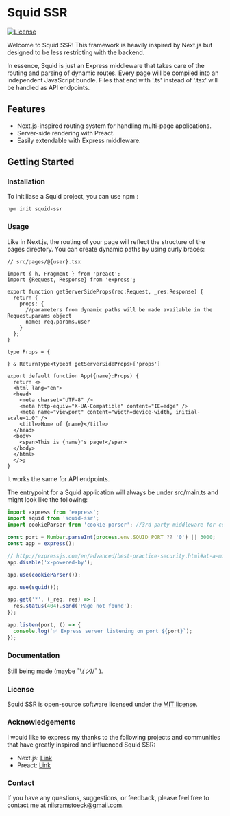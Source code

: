 # Squid SSR

[![License](https://img.shields.io/badge/license-MIT-blue.svg)](https://opensource.org/licenses/MIT)

Welcome to Squid SSR! This framework is heavily inspired by Next.js but designed to be less restricting with the backend.  

In essence, Squid is just an Express middleware that takes care of the routing and parsing of dynamic routes.
Every page will be compiled into an independent JavaScript bundle. Files that end with '.ts' instead of '.tsx' will be handled as API endpoints.  

## Features

- Next.js-inspired routing system for handling multi-page applications.
- Server-side rendering with Preact.
- Easily extendable with Express middleware.

## Getting Started

### Installation

To initiliase a Squid project, you can use npm :

```bash
npm init squid-ssr
```

### Usage

Like in Next.js, the routing of your page will reflect the structure of the pages directory.
You can create dynamic paths by using curly braces:  

```tsx
// src/pages/@{user}.tsx

import { h, Fragment } from 'preact';
import {Request, Response} from 'express';

export function getServerSideProps(req:Request, _res:Response) {
  return {
    props: {
      //parameters from dynamic paths will be made available in the Request.params object
      name: req.params.user
    }
  };
}

type Props = {

} & ReturnType<typeof getServerSideProps>['props']

export default function App({name}:Props) {
  return <>
  <html lang="en">
  <head>
    <meta charset="UTF-8" />
    <meta http-equiv="X-UA-Compatible" content="IE=edge" />
    <meta name="viewport" content="width=device-width, initial-scale=1.0" />
    <title>Home of {name}</title>
  </head>
  <body>
    <span>This is {name}'s page!</span>
  </body>
  </html>
  </>;
}

```

It works the same for API endpoints.

The entrypoint for a Squid application will always be under src/main.ts and might look like the following:

```typescript
import express from 'express';
import squid from 'squid-ssr';
import cookieParser from 'cookie-parser'; //3rd party middleware for cookie parsing

const port = Number.parseInt(process.env.SQUID_PORT ?? '0') || 3000;
const app = express();

// http://expressjs.com/en/advanced/best-practice-security.html#at-a-minimum-disable-x-powered-by-header
app.disable('x-powered-by');

app.use(cookieParser());

app.use(squid());

app.get('*', (_req, res) => {
  res.status(404).send('Page not found');
});

app.listen(port, () => {
  console.log(`✅ Express server listening on port ${port}`);
});
```

### Documentation

Still being made (maybe ¯\\_(ツ)_/¯ ).

### License

Squid SSR is open-source software licensed under the [MIT license](https://opensource.org/licenses/MIT).

### Acknowledgements

I would like to express my thanks to the following projects and communities that have greatly inspired and influenced Squid SSR:

- Next.js: [Link](https://nextjs.org)
- Preact: [Link](https://preactjs.com)

### Contact

If you have any questions, suggestions, or feedback, please feel free to contact me at nilsramstoeck@gmail.com.
